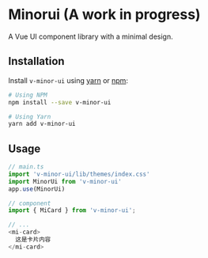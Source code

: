 # Minorui (A work in progress)
A Vue UI component library with a minimal design. 

## Installation
Install `v-minor-ui` using [yarn](https://yarnpkg.com/) or [npm](https://www.npmjs.com/):

```bash
# Using NPM
npm install --save v-minor-ui

# Using Yarn
yarn add v-minor-ui
```
## Usage
```js
// main.ts
import 'v-minor-ui/lib/themes/index.css'
import MinorUi from 'v-minor-ui'
app.use(MinorUi)

// component
import { MiCard } from 'v-minor-ui';

// ...
<mi-card>
  这是卡片内容
</mi-card>
```
